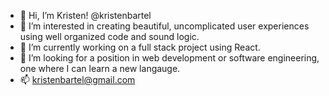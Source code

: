 - 👋 Hi, I’m Kristen! @kristenbartel
- 👀 I’m interested in creating beautiful, uncomplicated user experiences using well organized code and sound logic.
- 🌱 I’m currently working on a full stack project using React.
- 💞️ I’m looking for a position in web development or software engineering, one where I can learn a new langauge.
- 📫 kristenbartel@gmail.com

<!---
bartelk/bartelk is a ✨ special ✨ repository because its `README.md` (this file) appears on your GitHub profile.
You can click the Preview link to take a look at your changes.
--->
